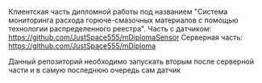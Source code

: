 Клиентская часть дипломной работы под названием "Система мониторинга расхода горюче-смазочных материалов с помощью технологии распределенного реестра".
Часть с датчиком: https://github.com/JustSpace555/mDiplomaSensor
Серверная часть: https://github.com/JustSpace555/mDiploma

Данный репозиторий необходимо запускать вторым после серверной части и в самую последнюю очередь сам датчик
